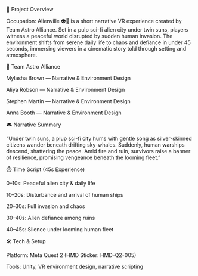 📖 Project Overview

Occupation: Alienville 👽🌌
is a short narrative VR experience created by Team Astro Alliance. Set in a pulp sci-fi alien city under twin suns, players witness a peaceful world disrupted by sudden human invasion.
The environment shifts from serene daily life to chaos and defiance in under 45 seconds, immersing viewers in a cinematic story told through setting and atmosphere.

👥 Team Astro Alliance

Mylasha Brown — Narrative & Environment Design

Aliya Robson — Narrative & Environment Design

Stephen Martin — Narrative & Environment Design

Anna Booth — Narrative & Environment Design

🎮 Narrative Summary

“Under twin suns, a plup sci-fi city hums with gentle song as silver-skinned citizens wander beneath drifting sky-whales. Suddenly, human warships descend, shattering the peace. Amid fire and ruin, survivors raise a banner of resilience, promising vengeance beneath the looming fleet.”

⏱️ Time Script (45s Experience)

0–10s: Peaceful alien city & daily life

10–20s: Disturbance and arrival of human ships

20–30s: Full invasion and chaos

30–40s: Alien defiance among ruins

40–45s: Silence under looming human fleet

🛠️ Tech & Setup

Platform: Meta Quest 2 (HMD Sticker: HMD-Q2-005)

Tools: Unity, VR environment design, narrative scripting
